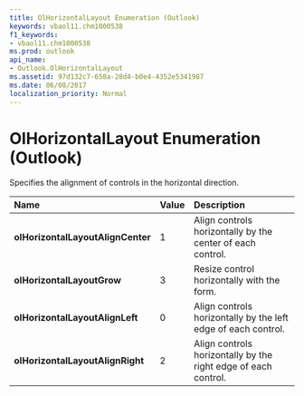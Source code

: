 ```yaml
---
title: OlHorizontalLayout Enumeration (Outlook)
keywords: vbaol11.chm1000538
f1_keywords:
- vbaol11.chm1000538
ms.prod: outlook
api_name:
- Outlook.OlHorizontalLayout
ms.assetid: 97d132c7-658a-28d4-b0e4-4352e5341987
ms.date: 06/08/2017
localization_priority: Normal
---
```



# OlHorizontalLayout Enumeration (Outlook)

Specifies the alignment of controls in the horizontal direction.



|Name|Value|Description|
|:-----|:-----|:-----|
| **olHorizontalLayoutAlignCenter**|1|Align controls horizontally by the center of each control.|
| **olHorizontalLayoutGrow**|3|Resize control horizontally with the form.|
| **olHorizontalLayoutAlignLeft**|0|Align controls horizontally by the left edge of each control.|
| **olHorizontalLayoutAlignRight**|2|Align controls horizontally by the right edge of each control.|

